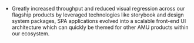 
- Greatly increased throughput and reduced visual regression across our flagship
products by leveraged technologies like storybook and design system packages,
SPA applications evolved into a scalable front-end UI architecture which can
quickly be themed for other AMU products within our ecosystem.
